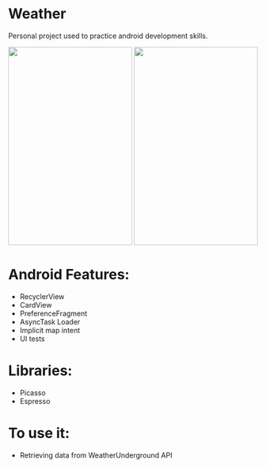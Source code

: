 # Weather
Personal project used to practice android development skills.


<img src="https://image.ibb.co/ewE2c7/Screenshot_2018_03_26_15_49_39_318_com_example_kamil_weather.png" data-canonical-src="https://gyazo.com/eb5c5741b6a9a16c692170a41a49c858.png" width="250" height="400" />
<img src="https://image.ibb.co/hOHAVS/Screenshot_2018_03_26_15_49_16_961_com_example_kamil_weather.png" data-canonical-src="https://gyazo.com/eb5c5741b6a9a16c692170a41a49c858.png" width="250" height="400" />

# Android Features:
* RecyclerView
* CardView
* PreferenceFragment
* AsyncTask Loader
* Implicit map intent
* UI tests 
# Libraries:
* Picasso
* Espresso 
# To use it:
* Retrieving data from WeatherUnderground API
